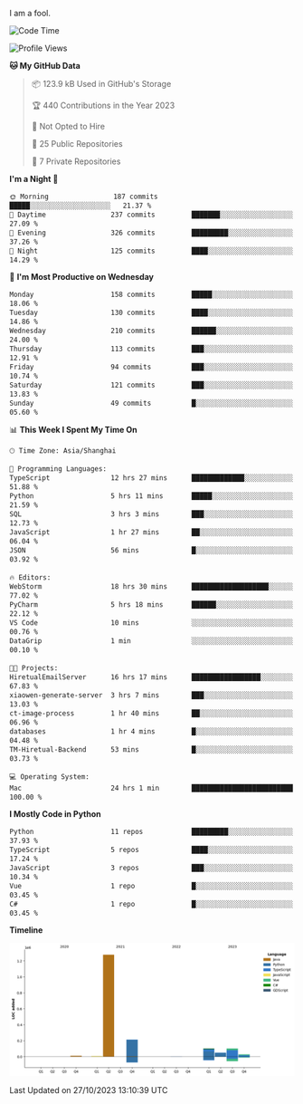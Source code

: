 I am a fool.

<!--START_SECTION:waka-->
![Code Time](http://img.shields.io/badge/Code%20Time-831%20hrs%2051%20mins-blue)

![Profile Views](http://img.shields.io/badge/Profile%20Views-0-blue)

**🐱 My GitHub Data** 

> 📦 123.9 kB Used in GitHub's Storage 
 > 
> 🏆 440 Contributions in the Year 2023
 > 
> 🚫 Not Opted to Hire
 > 
> 📜 25 Public Repositories 
 > 
> 🔑 7 Private Repositories 
 > 
**I'm a Night 🦉** 

```text
🌞 Morning                187 commits         █████░░░░░░░░░░░░░░░░░░░░   21.37 % 
🌆 Daytime                237 commits         ███████░░░░░░░░░░░░░░░░░░   27.09 % 
🌃 Evening                326 commits         █████████░░░░░░░░░░░░░░░░   37.26 % 
🌙 Night                  125 commits         ████░░░░░░░░░░░░░░░░░░░░░   14.29 % 
```
📅 **I'm Most Productive on Wednesday** 

```text
Monday                   158 commits         █████░░░░░░░░░░░░░░░░░░░░   18.06 % 
Tuesday                  130 commits         ████░░░░░░░░░░░░░░░░░░░░░   14.86 % 
Wednesday                210 commits         ██████░░░░░░░░░░░░░░░░░░░   24.00 % 
Thursday                 113 commits         ███░░░░░░░░░░░░░░░░░░░░░░   12.91 % 
Friday                   94 commits          ███░░░░░░░░░░░░░░░░░░░░░░   10.74 % 
Saturday                 121 commits         ███░░░░░░░░░░░░░░░░░░░░░░   13.83 % 
Sunday                   49 commits          █░░░░░░░░░░░░░░░░░░░░░░░░   05.60 % 
```


📊 **This Week I Spent My Time On** 

```text
🕑︎ Time Zone: Asia/Shanghai

💬 Programming Languages: 
TypeScript               12 hrs 27 mins      █████████████░░░░░░░░░░░░   51.88 % 
Python                   5 hrs 11 mins       █████░░░░░░░░░░░░░░░░░░░░   21.59 % 
SQL                      3 hrs 3 mins        ███░░░░░░░░░░░░░░░░░░░░░░   12.73 % 
JavaScript               1 hr 27 mins        ██░░░░░░░░░░░░░░░░░░░░░░░   06.04 % 
JSON                     56 mins             █░░░░░░░░░░░░░░░░░░░░░░░░   03.92 % 

🔥 Editors: 
WebStorm                 18 hrs 30 mins      ███████████████████░░░░░░   77.02 % 
PyCharm                  5 hrs 18 mins       ██████░░░░░░░░░░░░░░░░░░░   22.12 % 
VS Code                  10 mins             ░░░░░░░░░░░░░░░░░░░░░░░░░   00.76 % 
DataGrip                 1 min               ░░░░░░░░░░░░░░░░░░░░░░░░░   00.10 % 

🐱‍💻 Projects: 
HiretualEmailServer      16 hrs 17 mins      █████████████████░░░░░░░░   67.83 % 
xiaowen-generate-server  3 hrs 7 mins        ███░░░░░░░░░░░░░░░░░░░░░░   13.03 % 
ct-image-process         1 hr 40 mins        ██░░░░░░░░░░░░░░░░░░░░░░░   06.96 % 
databases                1 hr 4 mins         █░░░░░░░░░░░░░░░░░░░░░░░░   04.48 % 
TM-Hiretual-Backend      53 mins             █░░░░░░░░░░░░░░░░░░░░░░░░   03.73 % 

💻 Operating System: 
Mac                      24 hrs 1 min        █████████████████████████   100.00 % 
```

**I Mostly Code in Python** 

```text
Python                   11 repos            █████████░░░░░░░░░░░░░░░░   37.93 % 
TypeScript               5 repos             ████░░░░░░░░░░░░░░░░░░░░░   17.24 % 
JavaScript               3 repos             ███░░░░░░░░░░░░░░░░░░░░░░   10.34 % 
Vue                      1 repo              █░░░░░░░░░░░░░░░░░░░░░░░░   03.45 % 
C#                       1 repo              █░░░░░░░░░░░░░░░░░░░░░░░░   03.45 % 
```



**Timeline**

![Lines of Code chart](https://raw.githubusercontent.com/VeejaLiu/VeejaLiu/master/assets/bar_graph.png)


 Last Updated on 27/10/2023 13:10:39 UTC
<!--END_SECTION:waka-->
